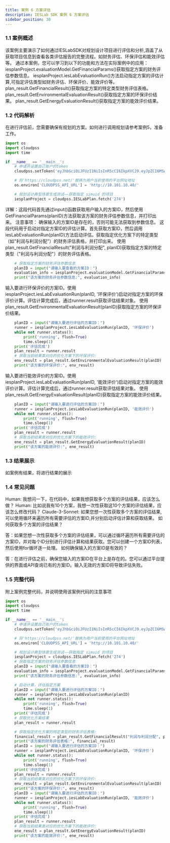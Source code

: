 ```yaml
---
title: 案例 6 方案评估
description: IESLab SDK 案例 6 方案评估
sidebar_position: 30
---
```


  
### 1.1 案例概述
该案例主要演示了如何通过IESLabSDK对规划设计项目进行评估和分析,涵盖了从获取项目信息到查看各类评估报告的完整流程。如财务评估、环保评估和能效评估等。
通过本案例，您可以学习到以下的功能和方法在实际案例中的应用：
iesplanProject.evaluationModel.GetFinancialParams()获取指定方案的财务评估参数信息。
iesplanProject.iesLabEvaluationRun()方法启动指定方案的评估计算,可指定评估类型如财务评估、环保评价、能效评价等。
plan_result.GetFinancialResult()获取指定方案的特定类型财务评估表格。
plan_result.GetEnvironmentalEvaluationResult()获取指定方案的环保评价结果。
plan_result.GetEnergyEvaluationResult()获取指定方案的能效评价结果。
### 1.2 代码解析
在进行评估前，您需要确保有规划的方案。如何进行调用规划请参考案例5，准备工作。
```python
import os
import cloudpss
import time

if __name__ == '__main__':
    # 申请并设置自己账户的token
    cloudpss.setToken('eyJhbGciOiJFUzI1NiIsInR5cCI6IkpXVCJ9.eyJpZCI6MSwidXNlcm5hbWUiOiJhZG1pbiIsInNjb3BlcyI6WyJtb2RlbDo5ODM2NyIsImZ1bmN0aW9uOjk4MzY3IiwiYXBwbGljYXRpb246MzI4MzEiXSwicm9sZXMiOlsiYWRtaW4iXSwidHlwZSI6ImFwcGx5IiwiZXhwIjoxNzQyMTIwODg2LCJub3RlIjoiU0RL5rWL6K-VIiwiaWF0IjoxNzExMDE2ODg2fQ.ntQdnpLMIoDTf6xaZvWXsA_dXDeaCppqKLLqj7UcpjXhVCLBH1xIv74XNtINyqahltFisOTbS9jlVUatdivR1A')  

    # 将'https://cloudpss.net/'替换为用户当前使用的平台网址地址
    os.environ['CLOUDPSS_API_URL'] = 'http://10.101.10.40/'

    # 规划设计典型场景生成测试——获取指定 simuid 的项目
    iesplanProject = cloudpss.IESLabPlan.fetch('274')
```
详解：这段代码首先通过input()函数获取用户输入的方案ID，然后使用GetFinancialParams(planID)方法获取该方案的财务评估参数信息，并打印出来。
注意事项：
确保输入的方案ID是存在的，否则可能无法获取到参数信息。
这段代码用于启动对指定方案ID的评估计算。首先获取方案ID，然后调用iesLabEvaluationRun(planID)方法启动评估。获取指定优化方案下的特定类型（如"利润与利润分配"）的财务评估表格，并打印出来。
使用plan_result.GetFinancialResult("利润与利润分配", planID)获取指定方案的特定类型（"利润与利润分配"）的财务评估表格。
```python
    # 获取指定方案的财务评估参数信息
    planID = input("请输入要查看的方案ID：")
    evaluation_info = iesplanProject.evaluationModel.GetFinancialParams(planID)
    print("该方案的财务评估参数信息:", evaluation_info)  
```
输入要进行环保评价的方案ID。使用iesplanProject.iesLabEvaluationRun(planID, '环保评价')启动对指定方案的环保评价计算。评估计算完成后，通过runner.result获取评估结果对象。
使用plan_result.GetEnvironmentalEvaluationResult(planID)获取指定方案的环保评价结果。

```python
    planID = input("请输入要进行评估的方案ID：")
    runner = iesplanProject.iesLabEvaluationRun(planID, '环保评价')
    while not runner.status():
        print('running', flush=True)
        time.sleep(1)
    print('评估完成')
    plan_result = runner.result
    # 获取当前结果类对应的优化方案下的环保评价:
    env_result = plan_result.GetEnvironmentalEvaluationResult(planID)
    print("该方案的环保评价:", env_result)    
```
输入要进行能效评价的方案ID。使用iesplanProject.iesLabEvaluationRun(planID, '能效评价')启动对指定方案的能效评价计算。评估计算完成后，通过runner.result获取评估结果对象。
使用plan_result.GetEnergyEvaluationResult(planID)获取指定方案的能效评价结果。
```python
    planID = input("请输入要进行评估的方案ID：")
    runner = iesplanProject.iesLabEvaluationRun(planID, '能效评价')
    while not runner.status():
        print('running', flush=True)
        time.sleep(1)
    print('评估完成')
    plan_result = runner.result
    # 获取当前结果类对应的优化方案下的能效评价:
    ene_result = plan_result.GetEnergyEvaluationResult(planID)
    print("该方案的能效评价:", ene_result) 
```
### 1.3 结果展示
如案例有结果，将进行结果的展示
### 1.4 常见问题
Human: 我想问一下，在代码中，如果我想获取多个方案的评估结果，应该怎么做？ Human: 比如说我有10个方案，我想一次性获取这10个方案的评估结果，应该怎么修改代码？ Claude-3-Sonnet: 如果您想一次性获取多个方案的评估结果,可以使用循环来遍历所有需要评估的方案ID,并分别启动评估计算和获取结果。
如何获取多个方案的评估结果？

答：如果您想一次性获取多个方案的评估结果，可以通过循环遍历所有需要评估的方案ID，并对每个ID分别进行评估计算和结果获取。您可以创建一个方案ID列表，然后使用for循环逐一处理。
如何确保输入的方案ID是有效的？

答：在进行评估之前，确保您输入的方案ID在平台上是存在的。您可以通过平台提供的界面或API查询已有的方案ID。输入无效的方案ID将导致评估失败。
### 1.5 完整代码
附上案例完整代码，并说明使用该案例代码的注意事项
```python
import os
import cloudpss
import time

if __name__ == '__main__':
    # 申请并设置自己账户的token
    cloudpss.setToken('eyJhbGciOiJFUzI1NiIsInR5cCI6IkpXVCJ9.eyJpZCI6MSwidXNlcm5hbWUiOiJhZG1pbiIsInNjb3BlcyI6WyJtb2RlbDo5ODM2NyIsImZ1bmN0aW9uOjk4MzY3IiwiYXBwbGljYXRpb246MzI4MzEiXSwicm9sZXMiOlsiYWRtaW4iXSwidHlwZSI6ImFwcGx5IiwiZXhwIjoxNzQyMTIwODg2LCJub3RlIjoiU0RL5rWL6K-VIiwiaWF0IjoxNzExMDE2ODg2fQ.ntQdnpLMIoDTf6xaZvWXsA_dXDeaCppqKLLqj7UcpjXhVCLBH1xIv74XNtINyqahltFisOTbS9jlVUatdivR1A')  

    # 将'https://cloudpss.net/'替换为用户当前使用的平台网址地址
    os.environ['CLOUDPSS_API_URL'] = 'http://10.101.10.40/'

    # 规划设计典型场景生成测试——获取指定 simuid 的项目
    iesplanProject = cloudpss.IESLabPlan.fetch('274')
    # 获取指定方案的财务评估参数信息
    planID = input("请输入要查看的方案ID：")
    evaluation_info = iesplanProject.evaluationModel.GetFinancialParams(planID)
    print("该方案的财务评估参数信息:", evaluation_info)    

    # 启动计算，评估指定方案
    planID = input("请输入要进行评估的方案ID：")
    runner = iesplanProject.iesLabEvaluationRun(planID)
    while not runner.status():
        print('running', flush=True)
        time.sleep(1)
    print('评估完成')
    # 获取优化方案结果
    plan_result = runner.result

    # 获取指定优化方案的特定类型的财务评估表格:
    financial_result = plan_result.GetFinancialResult("利润与利润分配", planID)
    print("该方案的财务评估表格:", financial_result) 
    planID = input("请输入要进行评估的方案ID：")
    runner = iesplanProject.iesLabEvaluationRun(planID, '环保评价')
    while not runner.status():
        print('running', flush=True)
        time.sleep(1)
    print('评估完成')
    plan_result = runner.result
    # 获取当前结果类对应的优化方案下的环保评价:
    env_result = plan_result.GetEnvironmentalEvaluationResult(planID)
    print("该方案的环保评价:", env_result)    
    planID = input("请输入要进行评估的方案ID：")
    runner = iesplanProject.iesLabEvaluationRun(planID, '能效评价')
    while not runner.status():
        print('running', flush=True)
        time.sleep(1)
    print('评估完成')
    plan_result = runner.result
    # 获取当前结果类对应的优化方案下的能效评价:
    ene_result = plan_result.GetEnergyEvaluationResult(planID)
    print("该方案的能效评价:", ene_result)  
```

